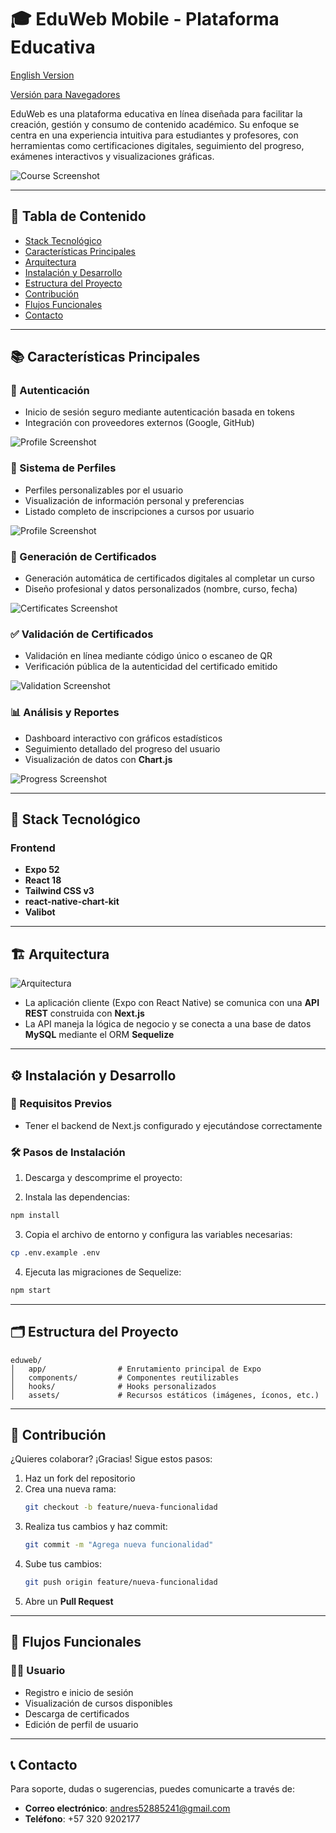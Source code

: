 # 🎓 EduWeb Mobile - Plataforma Educativa

[English Version](README.md)

[Versión para Navegadores](https://github.com/AndresGutierrezHurtado/eduweb)

EduWeb es una plataforma educativa en línea diseñada para facilitar la creación, gestión y consumo de contenido académico. Su enfoque se centra en una experiencia intuitiva para estudiantes y profesores, con herramientas como certificaciones digitales, seguimiento del progreso, exámenes interactivos y visualizaciones gráficas.

![Course Screenshot](/docs/screenshots/profile.png)

---

## 📑 Tabla de Contenido

-   [Stack Tecnológico](#-stack-tecnológico)
-   [Características Principales](#-características-principales)
-   [Arquitectura](#️-arquitectura)
-   [Instalación y Desarrollo](#️-instalación-y-desarrollo)
-   [Estructura del Proyecto](#️-estructura-del-proyecto)
-   [Contribución](#-contribución)
-   [Flujos Funcionales](#-flujos-funcionales)
-   [Contacto](#-contacto)

---

## 📚 Características Principales

### 🔐 Autenticación

-   Inicio de sesión seguro mediante autenticación basada en tokens
-   Integración con proveedores externos (Google, GitHub)

![Profile Screenshot](/docs/screenshots/auth.png)

### 👤 Sistema de Perfiles

-   Perfiles personalizables por el usuario
-   Visualización de información personal y preferencias
-   Listado completo de inscripciones a cursos por usuario

![Profile Screenshot](/docs/screenshots/profile.png)

### 🏅 Generación de Certificados

-   Generación automática de certificados digitales al completar un curso
-   Diseño profesional y datos personalizados (nombre, curso, fecha)

![Certificates Screenshot](/docs/screenshots/validate.png)

### ✅ Validación de Certificados

-   Validación en línea mediante código único o escaneo de QR
-   Verificación pública de la autenticidad del certificado emitido

![Validation Screenshot](/docs/screenshots/validate.png)

### 📊 Análisis y Reportes

-   Dashboard interactivo con gráficos estadísticos
-   Seguimiento detallado del progreso del usuario
-   Visualización de datos con **Chart.js**

![Progress Screenshot](/docs/screenshots/progress.png)

---

## 🚀 Stack Tecnológico

### Frontend

-   **Expo 52**
-   **React 18**
-   **Tailwind CSS v3**
-   **react-native-chart-kit**
-   **Valibot**

---

## 🏗️ Arquitectura

![Arquitectura](/docs/arquitecture.png)

-   La aplicación cliente (Expo con React Native) se comunica con una **API REST** construida con **Next.js**
-   La API maneja la lógica de negocio y se conecta a una base de datos **MySQL** mediante el ORM **Sequelize**

---

## ⚙️ Instalación y Desarrollo

### 🧩 Requisitos Previos

-   Tener el backend de Next.js configurado y ejecutándose correctamente

### 🛠️ Pasos de Instalación

1. Descarga y descomprime el proyecto:

2. Instala las dependencias:

```bash
npm install
```

3. Copia el archivo de entorno y configura las variables necesarias:

```bash
cp .env.example .env
```

4. Ejecuta las migraciones de Sequelize:

```bash
npm start
```

---

## 🗂️ Estructura del Proyecto

```
eduweb/
│   app/                # Enrutamiento principal de Expo
│   components/         # Componentes reutilizables
│   hooks/              # Hooks personalizados
│   assets/             # Recursos estáticos (imágenes, íconos, etc.)
```

---

## 🤝 Contribución

¿Quieres colaborar? ¡Gracias! Sigue estos pasos:

1. Haz un fork del repositorio
2. Crea una nueva rama:
    ```bash
    git checkout -b feature/nueva-funcionalidad
    ```
3. Realiza tus cambios y haz commit:
    ```bash
    git commit -m "Agrega nueva funcionalidad"
    ```
4. Sube tus cambios:
    ```bash
    git push origin feature/nueva-funcionalidad
    ```
5. Abre un **Pull Request**

---

## 🔄 Flujos Funcionales

### 👨‍🎓 Usuario

-   Registro e inicio de sesión
-   Visualización de cursos disponibles
-   Descarga de certificados
-   Edición de perfil de usuario

---

## 📞 Contacto

Para soporte, dudas o sugerencias, puedes comunicarte a través de:

-   **Correo electrónico**: andres52885241@gmail.com
-   **Teléfono**: +57 320 9202177
